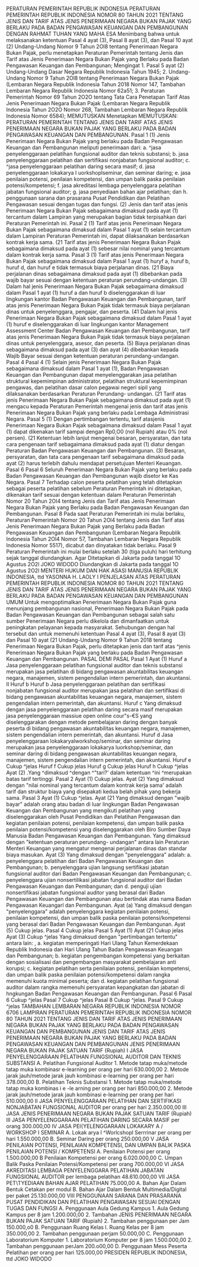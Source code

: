  PERATURAN PEMERINTAH REPUBLIK INDONESIA PERATURAN PEMERINTAH REPUBLIK INDONESIA NOMOR 80 TAHUN 2021 TENTANG JENIS DAN TARIF ATAS JENIS PENERIMAAN NEGARA BUKAN PAJAK YANG BERLAKU PADA BADAN PENGAWASAN KEUANGAN DAN PEMBANGUNAN
DENGAN RAHMAT TUHAN YANG MAHA ESA Menimbang bahwa untuk melaksanakan ketentuan Pasal 4 ayat (3), Pasal 8 ayat (3), dan Pasal 10 ayat (2) Undang-Undang Nomor 9 Tahun 2OI8 tentang Penerimaan Negara Bukan Pajak, perlu menetapkan Peraturan Pemerintah tentang Jenis dan Tarif atas Jenis Penerimaan Negara Bukan Pajak yang Berlaku pada Badan Pengawasan Keuangan dan Pembangunan; Mengingat 1. Pasal 5 ayat (2) Undang-Undang Dasar Negara Republik Indonesia Tahun 1945;
2. Undang-Undang Nomor 9 Tahun 2Ol8 tentang Penerimaan Negara Bukan Pajak (Lembaran Negara Republik Indonesia Tahun 2018 Nomor 147, Tambahan Lembaran Negara Republik Indonesia Nomor 62a51;
3. Peraturan Pemerintah Nomor 69 Tahun 2O2O tentang Tata Cara Penetapan Tarif Atas Jenis Penerimaan Negara Bukan Pajak (Lembaran Negara Republik Indonesia Tahun 2O2O Nomor 268, Tambahan Lembaran Negara Republik Indonesia Nomor 6584); MEMUTUSKAN Menetapkan
MEMUTUSKAN:
 PERATURAN PEMERINTAH TENTANG JENIS DAN TARIF ATAS JENIS PENERIMAAN NEGARA BUKAN PAJAK YANG BERLAKU PADA BADAN PENGAWASAN KEUANGAN DAN PEMBANGUNAN. Pasal 1 (1) Jenis Penerimaan Negara Bukan Pajak yang berlaku pada Badan Pengawasan Keuangan dan Pembangunan meliputi penerimaan dari:
a. ^jasa penyelenggaraan pelatihan fungsional auditor dan teknis substansi;
b. jasa penyelenggaraan pelatihan dan sertifikasi nonjabatan fungsional auditor;
c. ^jasa penyelenggaraan pelatihan daring secara masif;
d. jasa penyelenggaraan lokakarya I uorkshoplseminar, dan seminar daring;
e. jasa penilaian potensi, penilaian kompetensi, dan umpan balik paska penilaian potensi/kompetensi;
f. jasa akreditasi lembaga penyelenggara pelatihan jabatan fungsional auditor;
g. jasa penyediaan bahan ajar pelatihan; dan
h. penggunaan sarana dan prasarana Pusat Pendidikan dan Pelatihan Pengawasan sesuai dengan tugas dan fungsi. (2) Jenis dan tarif atas jenis Penerimaan Negara Bukan Pajak sebagaimana dimaksud pada ayat (1) tercantum dalam Lampiran yang merupakan bagian tidak terpisahkan dari Peraturan Pemerintah ini. Pasal 2 (1) Tarif atas jenis Penerimaan Negara Bukan Pajak sebagaimana dimaksud dalam Pasal 1 ayat (1) selain tercantum dalam Lampiran Peraturan Pemerintah ini, dapat dilaksanakan berdasarkan kontrak kerja sama. (21 Tarif atas jenis Penerimaan Negara Bukan Pajak sebagaimana dimaksud pada ayat (1) sebesar nilai nominal yang tercantum dalam kontrak kerja sama. Pasal 3 (1) Tarif atas jenis Penerimaan Negara Bukan Pajak sebagaimana dimaksud dalam Pasal 1 ayat (1) huryf a, huruf b, huruf d, dan huruf e tidak termasuk biaya perjalanan dinas. (21 Biaya perjalanan dinas sebagaimana dimaksud pada ayat (1) dibebankan pada wajib bayar sesuai dengan ketentuan peraturan perundang-undangan. (3) Dalam hal jenis Penerimaan Negara Bukan Pajak sebagaimana dimaksud dalam Pasal 1 ayat (1) huruf a dan huruf b diselenggarakan di luar lingkungan kantor Badan Pengawasan Keuangan dan Pembangunan, tarif atas jenis Penerimaan Negara Bukan Pajak tidak termasuk biaya perjalanan dinas untuk penyelenggara, pengajar, dan peserta. (41 Dalam hal jenis Penerimaan Negara Bukan Pajak sebagaimana dimaksud dalam Pasal 1 ayat (1) huruf e diselenggarakan di luar lingkungan kantor Management Assessment Center Badan Pengawasan Keuangan dan Pembangunan, tarif atas jenis Penerimaan Negara Bukan Pajak tidak termasuk biaya perjalanan dinas untuk penyelenggara, asesor, dan peserta. (5) Biaya perjalanan dinas sebagaimana dimaksud pada ayat (3) dan ayat (4) dibebankan kepada Wajib Bayar sesuai dengan ketentuan peraturan perundang-undangan.
Pasal 4
Pasal 4 (1) Selain jenis Penerimaan Negara Bukan Pajak sebagaimana dimaksud dalam Pasal 1 ayat (1), Badan Pengawasan Keuangan dan Pembangunan dapat menyelenggarakan jasa pelatihan struktural kepemimpinan administrator, pelatihan struktural kepemimpinan pengawas, dan pelatihan dasar calon pegawai negeri sipil yang dilaksanakan berdasarkan Peraturan Perundang- undangan. (21 Tarif atas jenis Penerimaan Negara Bukan Pajak sebagaimana dimaksud pada ayat (1) mengacu kepada Peraturan Pemerintah mengenai jenis dan tarif atas jenis Penerimaan Negara Bukan Pajak yang berlaku pada Lembaga Administrasi Negara. Pasal 5 (1) Dengan pertimbangan tertentu, tarif atasjenis Penerimaan Negara Bukan Pajak sebagaimana dimaksud dalam Pasal 1 ayat (1) dapat dikenakan tarif sampai dengan Rp0,O0 (nol Rupiah) atau 0% (nol persen). (21 Ketentuan lebih lanjut mengenai besaran, persyaratan, dan tata cara pengenaan tarif sebagaimana dimaksud pada ayat (1) diatur dengan Peraturan Badan Pengawasan Keuangan dan Pembangunan. (3) Besaran, persyaratan, dan tata cara pengenaan tarif sebagaimana dimaksud pada ayat (2) harus terlebih dahulu mendapat persetujuan Menteri Keuangan.
Pasal 6
Pasal 6
Seluruh Penerimaan Negara Bukan Pajak yang berlaku pada Badan Pengawasan Keuangan dan Pembangunan wajib disetor ke Kas Negara.
Pasal 7
Terhadap calon peserta pelatihan yang telah ditetapkan sebagai peserta pelatihan sebelum Peraturan Pemerintah ini ditetapkan, dikenakan tarif sesuai dengan ketentuan dalam Peraturan Pemerintah Nomor 20 Tahun 2OI4 tentang Jenis dan Tarif atas Jenis Penerimaan Negara Bukan Pajak yang Berlaku pada Badan Pengawasan Keuangan dan Pembangunan.
Pasal 8
Pada saat Peraturan Pemerintah ini mulai berlaku, Peraturan Pemerintah Nomor 20 Tahun 2Ol4 tentang Jenis dan Tarif atas Jenis Penerimaan Negara Bukan Pajak yang Berlaku pada Badan Pengawasan Keuangan dan Pembangunan (Lembaran Negara Republik Indonesia Tahun 2Ol4 Nomor 57, Tambahan Lembaran Negara Republik Indonesia Nomor 5517), dicabut dan dinyatakan tidak berlaku.
Pasal 9
Peraturan Pemerintah ini mulai berlaku setelah 30 (tiga puluh) hari terhitung sejak tanggal diundangkan. Agar Ditetapkan di Jakarta pada tanggal 1O Agustus 2O2l JOKO WIDODO Diundangkan di Jakarta pada tanggal 1O Agustus 2O2l MENTERI HUKUM DAN HAK ASASI MANUSIA REPUBLIK INDONESIA, ttd YASONNA H. LAOLY I PENJELASAN ATAS PERATURAN PEMERINTAH REPUBLIK INDONESIA NOMOR 80 TAHUN 2021 TENTANG JENIS DAN TARIF ATAS JENIS PENERIMAAN NEGARA BUKAN PAJAK YANG BERLAKU PADA BADAN PENGAWASAN KEUANGAN DAN PEMBANGUNAN UMUM Untuk mengoptimalkan Penerimaan Negara Bukan Pajak guna menunjang pembangunan nasional, Penerimaan Negara Bukan Pajak pada Badan Pengawasan Keuangan dan Pembangunan sebagai salah satu sumber Penerimaan Negara perlu dikelola dan dimanfaatkan untuk peningkatan pelayanan kepada masyarakat. Sehubungan dengan hal tersebut dan untuk memenuhi ketentuan Pasal 4 ayat (3), Pasal 8 ayat (3) dan Pasal 10 ayat (21 Undang-Undang Nomor 9 Tahun 2018 tentang Penerimaan Negara Bukan Pajak, perlu ditetapkan jenis dan tarif atas ^jenis Penerimaan Negara Bukan Pajak yang berlaku pada Badan Pengawasan Keuangan dan Pembangunan. PASAL DEMI PASAL
Pasal 1
Ayat (1) Huruf a Jasa penyelenggaraan pelatihan fungsional auditor dan teknis substansi merupakan jasa pelatihan di bidang pengawasan akuntabilitas keuangan negara, manajemen, sistem pengendalian intern pemerintah, dan akuntansi. II Huruf b Huruf b Jasa penyelenggaraan pelatihan dan sertifikasi nonjabatan fungsional auditor merupakan jasa pelatihan dan sertifikasi di bidang pengawasan akuntabilitas keuangan negara, manajemen, sistem pengendalian intern pemerintah, dan akuntansi. Huruf c Yang dimaksud dengan jasa penyelenggaraan pelatihan daring secara masif merupakan jasa penyelenggaraan massiue open online cour"s-€S yang diselenggarakan dengan metode pembelajaran daring dengan banyak peserta di bidang pengawasan akuntabilitas keuangan negara, manajemen, sistem pengendalian intern pemerintah, dan akuntansi. Huruf d Jasa penyelenggaraan lokakaryalworkshop/seminar, dan seminar daring merupakan jasa penyelenggaraan lokakarya luorkshop/seminar, dan seminar daring di bidang pengawasan akuntabilitas keuangan negara, manajemen, sistem pengendalian intern pemerintah, dan akuntansi. Huruf e Cukup ^jelas Huruf f Cukup jelas Huruf g Cukup jelas Huruf h Cukup ^jelas Ayat (2) .Yang ^dimaksud ^dengan ^"tari?' dalam ketentuan ^ini ^merupakan batas tarif tertinggi.
Pasal 2
Ayat (1) Cukup jelas. Ayat (2) Yang dimaksud dengan "nilai nominal yang tercantum dalam kontrak kerja sama' adalah tarif dan struktur biaya yang disepakati kedua belah pihak yang bekerja sama.
Pasal 3
Ayat (1) Cukup ^jelas. Ayat (21 Yang dimaksud dengan "wajib bayar" adalah orang atau badan di luar lingkungan Badan Pengawasan Keuangan dan Pembangunan yang mengikuti pelatihan yang diselenggarakan oleh Pusat Pendidikan dan Pelatihan Pengawasan dan kegiatan penilaian potensi, penilaian kompetensi, dan umpan balik paska penilaian potensi/kompetensi yang diselenggarakan oleh Biro Sumber Daya Manusia Badan Pengawasan Keuangan dan Pembangunan. Yang dimaksud dengan "ketentuan peraturan perundang- undangan" antara lain Peraturan Menteri Keuangan yang mengatur mengenai perjalanan dinas dan standar biaya masukan. Ayat (3) Yang dimaksud dengan "penyelenggara" adalah:
a. penyelenggara pelatihan dari Badan Pengawasan Keuangan dan Pembangunan;
b. penyelenggara ujian langsung sertifikasi jabatan fungsional auditor dari Badan Pengawasan Keuangan dan Pembangunan;
c. penyelenggara ujian nonsertilikasi jabatan fungsional auditor dari Badan Pengawasan Keuangan dan Pembangunan; dan
d. penguji ujian nonsertifikasi jabatan fungsional auditor yang berasal dari Badan Pengawasan Keuangan dan Pembangunan atau bertindak atas nama Badan Pengawasan Keuangarl dan Pembangunan. Ayat (a) Yang dimaksud dengan "penyelenggara" adalah penyelenggara kegiatan penilaian potensi, penilaian kompetensi, dan umpan balik paska penilaian potensi/kompetensi yang berasal dari Badan Pengawasan Keuangan dan Pembangunan. Ayat (5) Cukup jelas.
Pasal 4
Cukup jelas
Pasal 5
Ayat (1) Ayat (21 Cukup jelas Ayat (3) Cukup ^jelas Yang dimaksud dengan "pertimbangan tertentu" antara lain: , a. kegiatan memperingati Hari Ulang Tahun Kemerdekaan Republik Indonesia dan Hari Ulang Tahun Badan Pengawasan Keuangan dan Pembangunan;
b. kegiatan pengembangan kompetensi yang berkaitan dengan sosialisasi dan pengembangan masyarakat pembelajaran anti korupsi;
c. kegiatan pelatihan serta penilaian potensi, penilaian kompetensi, dan umpan balik paska penilaian potensi/kompetensi dalam rangka memenuhi kuota minimal peserta; dan
d. kegiatan pelatihan fungsional auditor dalam rangka memenuhi persyaratan kepangkatan dan jabatan di hngkungan Badan Pengawasan Keuangan dan Pembangunan.
Pasal 6
Pasal 6
Cukup ^jelas
Pasal 7
Cukup ^jelas
Pasal 8
Cukup ^jelas.
Pasal 9
Cukup ^jelas TAMBAHAN LEMBARAN NEGARA REPUBLIK INDONESIA NOMOR 6706 LAMPIRAN PERATURAN PEMERINTAH REPUBLIK INDONESIA NOMOR 80 TAHUN 2021 TENTANG JENIS DAN TARIF ATAS JENIS PENERIMAAN NEGARA BUKAN PAJAK YANG BERLAKU PADA BADAN PENGAWASAN KEUANGAN DAN PEMBANGUNAN JENIS DAN TARIF ATAS JENIS PENERIMAAN NEGARA BUKAN PAJAK YANG BERLAKU PADA BADAN PENGAWASAN KEUANGAN DAN PEMBANGUNAN JENIS PENERIMAAN NEGARA BUKAN PAJAK SATUAN TARIF (Rupiah) I JASA PENYELENGGARAAN PELATIHAN FUNGSIONAL AUDITOR DAN TEKNIS SUBSTANSI A. Pelatihan Fungsional Auditor 1. Metode tatap muka/metode tatap muka kombinasr e-learning per orang per hari 630.000,00 2. Metode jarak jauh/metode jarak jauh kombinasi e-learning per orang per hari 378.000,00 B. Pelatihan Teknis Substansi 1. Metode tatap muka/metode tatap muka kombinas i e -le arning per orang per hari 850.000,00 2. Metode jarak jauh/metode jarak jauh kombinasi e-learning per orang per hari 510.000,00 II JASA PENYELENGGARAAN PELATIHAN DAN SERTIFIKASI NONJABATAN FUNGSIONAL AUDITOR per orang per hari 2.350.000,00 III JASA JENIS PENERIMAAN NEGARA BUKAN PAJAK SATUAN TARIF (Rupiah) III JASA PENYELENGGARAAN PELATIHAN DARING SECARA MASIF per orang 300.000,00 IV JASA PEI{YELENGGARAAN LOKAKARY A / WORKSHOP I SEMINAR A. Lokak arya I ^Worlcshopl Serrrinar per orang per hari 1.550.000,00 B. Seminar Daring per orang 250.000,00 V JASA PENILAIAN POTENSI, PENILAIAN KOMPETENSI, DAN UMPAN BALIK PASKA PENILAIAN POTENSI / KOMPETENSI A. Penilaian Potensi per orang 1.500.000,00 B Penilaian Kompetensi per orang 6.020.000,00 C. Umpan Balik Paska Penilaian Potensi/Kompetensi per orang 700.000,00 VI JASA AKREDITASI LEMBAGA PENYELENGGARA PELATIHAN JABATAN FUNGSIONAL AUDITOR per lembaga pelatihan 48.610.000,00 VII JASA PET\TYEDIAAN BAHAN AJAR PELATIHAN 75.000,00 A. Bahan Ajar Dalam Bentuk Cetakan per modul B. Bahan Ajar Dalam Bentuk Multimedia/Digital per paket 25.130.000,00 VIII PENGGUNAAN SARANA DAN PRASARANA PUSAT PENDIDIKAN DAN PELATIHAN PENGAWASAN SESUAI DENGAN TUGAS DAN FUNGSI A. Penggunaan Aula Gedung Kampus 1. Aula Gedung Kampus per 8 jam 1.200.000,00 2. Tambahan JENIS PENERIMAAN NEGARA BUKAN PAJAK SATUAN TARIF (Rupiah) 2. Tambahan penggunaan per Jam 150.000,o0 B. Penggunaan Ruang Kelas l. Ruang Kelas per 8 jam 350.000,00 2. Tambahan penggunaan perjam 50.000,00 C. Penggunaan Laboratorium Komputer 1. Laboratorium Komputer per 8 jam 1.500.000,00 2. Tambahan penggunaan perJam 200.o00,00 D. Penggunaan Mess Peserta Pelatihan per orang per hari 125.000,00 PRESIDEN REPUBLIK INDONESIA, ttd JOKO WIDODO